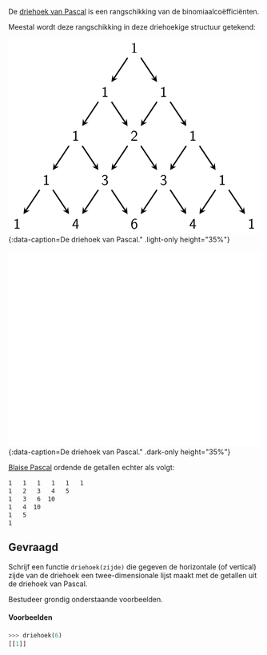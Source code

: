 De <a href="https://nl.wikipedia.org/wiki/Driehoek_van_Pascal" target="_blank">driehoek van Pascal</a> is een rangschikking van de binomiaalcoëfficiënten.

Meestal wordt deze rangschikking in deze driehoekige structuur getekend:

![De driehoek van Pascal.](media/image.png "De driehoek van Pascal."){:data-caption=De driehoek van Pascal." .light-only height="35%"}

![De driehoek van Pascal.](media/image_dark.png "De driehoek van Pascal."){:data-caption=De driehoek van Pascal." .dark-only height="35%"}

<a href="https://nl.wikipedia.org/wiki/Blaise_Pascal" target="_blank">Blaise Pascal</a> ordende de getallen echter als volgt:

```
1   1   1   1   1   1
1   2   3   4   5
1   3   6  10
1   4  10
1   5
1
```

## Gevraagd
Schrijf een functie `driehoek(zijde)` die gegeven de horizontale (of vertical) zijde van de driehoek een twee-dimensionale lijst maakt met de getallen uit de driehoek van Pascal.

Bestudeer grondig onderstaande voorbeelden.

#### Voorbeelden

```python
>>> driehoek(6)
[[1]]
```
